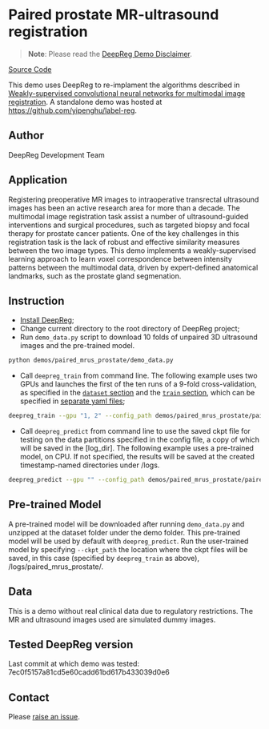# Paired prostate MR-ultrasound registration

> **Note**: Please read the
> [DeepReg Demo Disclaimer](introduction.html#demo-disclaimer).

[Source Code](https://github.com/DeepRegNet/DeepReg/tree/main/demos/paired_mrus_brain)

This demo uses DeepReg to re-implament the algorithms described in
[Weakly-supervised convolutional neural networks for multimodal image registration](https://doi.org/10.1016/j.media.2018.07.002).
A standalone demo was hosted at https://github.com/yipenghu/label-reg.

## Author

DeepReg Development Team

## Application

Registering preoperative MR images to intraoperative transrectal ultrasound images has
been an active research area for more than a decade. The multimodal image registration
task assist a number of ultrasound-guided interventions and surgical procedures, such as
targeted biopsy and focal therapy for prostate cancer patients. One of the key
challenges in this registration task is the lack of robust and effective similarity
measures between the two image types. This demo implements a weakly-supervised learning
approach to learn voxel correspondence between intensity patterns between the multimodal
data, driven by expert-defined anatomical landmarks, such as the prostate gland
segmenation.

## Instruction

- [Install DeepReg](https://deepreg.readthedocs.io/en/latest/getting_started/install.html);
- Change current directory to the root directory of DeepReg project;
- Run `demo_data.py` script to download 10 folds of unpaired 3D ultrasound images and
  the pre-trained model.

```bash
python demos/paired_mrus_prostate/demo_data.py
```

- Call `deepreg_train` from command line. The following example uses two GPUs and
  launches the first of the ten runs of a 9-fold cross-validation, as specified in the
  [`dataset` section](./paired_mrus_prostate_dataset0.yaml) and the
  [`train` section](./paired_mrus_prostate_train.yaml), which can be specified in
  [separate yaml files](https://deepreg.readthedocs.io/en/latest/tutorial/cross_val.html);

```bash
deepreg_train --gpu "1, 2" --config_path demos/paired_mrus_prostate/paired_mrus_prostate_dataset0.yaml demos/paired_mrus_prostate/paired_mrus_prostate_train.yaml --log_dir paired_mrus_prostate
```

- Call `deepreg_predict` from command line to use the saved ckpt file for testing on the
  data partitions specified in the config file, a copy of which will be saved in the
  [log_dir]. The following example uses a pre-trained model, on CPU. If not specified,
  the results will be saved at the created timestamp-named directories under /logs.

```bash
deepreg_predict --gpu "" --config_path demos/paired_mrus_prostate/paired_mrus_prostate_dataset0.yaml demos/paired_mrus_prostate/paired_mrus_prostate_train.yaml --ckpt_path demos/paired_mrus_prostate/dataset/pre-trained/weights-epoch500.ckpt --mode test
```

## Pre-trained Model

A pre-trained model will be downloaded after running `demo_data.py` and unzipped at the
dataset folder under the demo folder. This pre-trained model will be used by default
with `deepreg_predict`. Run the user-trained model by specifying `--ckpt_path` the
location where the ckpt files will be saved, in this case (specified by `deepreg_train`
as above), /logs/paired_mrus_prostate/.

## Data

This is a demo without real clinical data due to regulatory restrictions. The MR and
ultrasound images used are simulated dummy images.

## Tested DeepReg version

Last commit at which demo was tested: 7ec0f5157a81cd5e60cadd61bd617b433039d0e6

## Contact

Please [raise an issue](https://github.com/DeepRegNet/DeepReg/issues/new/choose).
